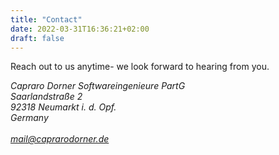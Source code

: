 ```yaml
---
title: "Contact"
date: 2022-03-31T16:36:21+02:00
draft: false
---
```


Reach out to us anytime- we look forward to hearing from you.

<div class="pl-4">
  <address>
    Capraro Dorner Softwareingenieure PartG<br/>
    Saarlandstraße 2<br/>
    92318 Neumarkt i. d. Opf.<br/>
    Germany<br/>
    <br/>
    <a href="mailto:mail@caprarodorner.de" class="text-[#DE084A]">mail@caprarodorner.de</a>
  </address>
</div>

